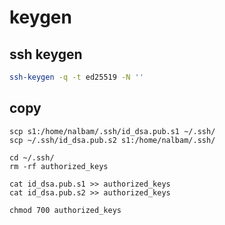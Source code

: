 # keygen

## ssh keygen

```bash
ssh-keygen -q -t ed25519 -N ''
```

## copy
```
scp s1:/home/nalbam/.ssh/id_dsa.pub.s1 ~/.ssh/
scp ~/.ssh/id_dsa.pub.s2 s1:/home/nalbam/.ssh/

cd ~/.ssh/
rm -rf authorized_keys

cat id_dsa.pub.s1 >> authorized_keys
cat id_dsa.pub.s2 >> authorized_keys

chmod 700 authorized_keys
```
